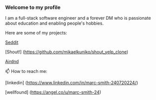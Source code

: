 ### Welcome to my profile
I am a full-stack software engineer and a forever DM who is passionate about education and enabling people's hobbies.

Here are some of my projects:

[Seddit](https://github.com/marcsmithr/Reddit-Clone)

[Shout!] (https://github.com/mikaelkuniko/shout_yelp_clone)

[Airdnd](https://github.com/marcsmithr/AirBnb)

📫 How to reach me: 

[linkedin] (https://www.linkedin.com/in/marc-smith-240720224/)

[wellfound] (https://angel.co/u/marc-smith-24)



<!--
**marcsmithr/marcsmithr** is a ✨ _special_ ✨ repository because its `README.md` (this file) appears on your GitHub profile.

Here are some ideas to get you started:

- 🔭 I’m currently working on ...
- 🌱 I’m currently learning ...
- 👯 I’m looking to collaborate on ...
- 🤔 I’m looking for help with ...
- 💬 Ask me about ...
- 📫 How to reach me: ...
- 😄 Pronouns: ...
- ⚡ Fun fact: ...
-->
